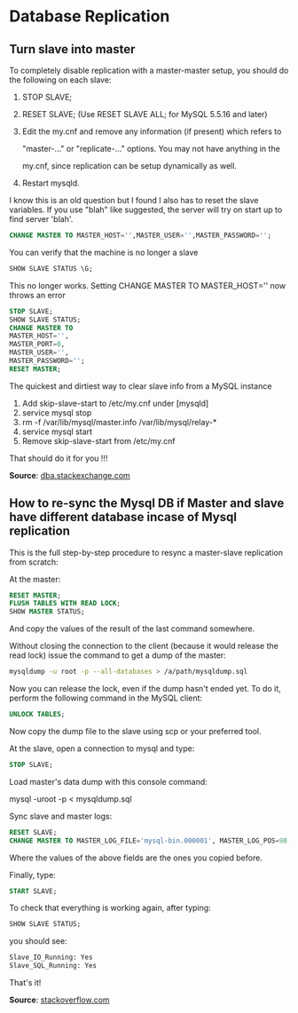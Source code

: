 # Database Replication

## Turn slave into master

To completely disable replication with a master-master setup, you should do the following on each slave:

1. STOP SLAVE;
2. RESET SLAVE; \(Use RESET SLAVE ALL; for MySQL 5.5.16 and later\)
3. Edit the my.cnf and remove any information \(if present\) which refers to

   "master-..." or "replicate-..." options. You may not have anything in the

   my.cnf, since replication can be setup dynamically as well.

4. Restart mysqld.

I know this is an old question but I found I also has to reset the slave variables. If you use "blah" like suggested, the server will try on start up to find server 'blah'.

```sql
CHANGE MASTER TO MASTER_HOST='',MASTER_USER='',MASTER_PASSWORD='';
```

You can verify that the machine is no longer a slave

```sql
SHOW SLAVE STATUS \G;
```

This no longer works. Setting CHANGE MASTER TO MASTER\_HOST='' now throws an error

```sql
STOP SLAVE;
SHOW SLAVE STATUS;
CHANGE MASTER TO
MASTER_HOST='',
MASTER_PORT=0,
MASTER_USER='',
MASTER_PASSWORD='';
RESET MASTER;
```

The quickest and dirtiest way to clear slave info from a MySQL instance

1. Add skip-slave-start to /etc/my.cnf under \[mysqld\]
2. service mysql stop
3. rm -f /var/lib/mysql/master.info /var/lib/mysql/relay-\*
4. service mysql start
5. Remove skip-slave-start from /etc/my.cnf

That should do it for you !!!

**Source**: [dba.stackexchange.com](http://dba.stackexchange.com/questions/21087/how-to-change-a-mysql-previous-slave-to-be-a-master-and-remove-slave-status-info)

## How to re-sync the Mysql DB if Master and slave have different database incase of Mysql replication

This is the full step-by-step procedure to resync a master-slave replication from scratch:

At the master:

```sql
RESET MASTER;
FLUSH TABLES WITH READ LOCK;
SHOW MASTER STATUS;
```

And copy the values of the result of the last command somewhere.

Without closing the connection to the client \(because it would release the read lock\) issue the command to get a dump of the master:

```bash
mysqldump -u root -p --all-databases > /a/path/mysqldump.sql
```

Now you can release the lock, even if the dump hasn't ended yet. To do it, perform the following command in the MySQL client:

```sql
UNLOCK TABLES;
```

Now copy the dump file to the slave using scp or your preferred tool.

At the slave, open a connection to mysql and type:

```sql
STOP SLAVE;
```

Load master's data dump with this console command:

mysql -uroot -p &lt; mysqldump.sql

Sync slave and master logs:

```sql
RESET SLAVE;
CHANGE MASTER TO MASTER_LOG_FILE='mysql-bin.000001', MASTER_LOG_POS=98;
```

Where the values of the above fields are the ones you copied before.

Finally, type:

```sql
START SLAVE;
```

To check that everything is working again, after typing:

```sql
SHOW SLAVE STATUS;
```

you should see:

```bash
Slave_IO_Running: Yes
Slave_SQL_Running: Yes
```

That's it!

**Source**: [stackoverflow.com](http://stackoverflow.com/questions/2366018/how-to-re-sync-the-mysql-db-if-master-and-slave-have-different-database-incase-o)

